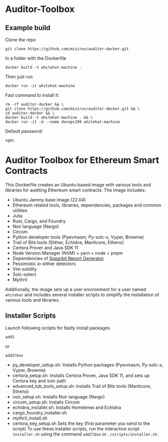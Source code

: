 # Auditor-Toolbox
## Example build 
Clone the repo
```
git clone https://github.com/misirov/auditor-docker.git
```

In a folder with the Dockerfile
```
docker build -t whitehat-machine .  
```

Then just run
```
docker run -it whitehat-machine 
```

Fast command to install it:
```
rm -rf auditor-docker && \
git clone https://github.com/misirov/auditor-docker.git && \
cd auditor-docker && \
docker build -t whitehat-machine . && \
docker run -it -d --name devops199 whitehat-machine
```

Default password: 
```
ngmi
```

# Auditor Toolbox for Ethereum Smart Contracts

This Dockerfile creates an Ubuntu-based image with various tools and libraries for auditing Ethereum smart contracts. The image includes:

- Ubuntu Jammy base image (22.04)
- Ethereum related tools, libraries, dependencies, packages and common utilities
- Julia
- Rust, Cargo, and Foundry
- Noir language (Nargo)
- Circom
- Python developer tools (Pyevmasm, Py-solc-x, Vyper, Brownie)
- Trail of Bits tools (Slither, Echidna, Manticore, Etheno)
- Certora Prover and Java SDK 11
- Node Version Manager (NVM) + yarn + node + pnpm 
- Dependencies of [Spearbit Report Generator](https://github.com/spearbit-audits/report-generator-template)
- Pessimistic io slither detectors
- Vim solidity
- Solc-select
- Mythril

Additionally, the image sets up a user environment for a user named `whitehat` and includes several installer scripts to simplify the installation of various tools and libraries.

## Installer Scripts

Launch following scripts for fastly install packages
```
add2
```

or 

```
add2lbox
```

- py_developer_setup.sh: Installs Python packages (Pyevmasm, Py-solc-x, Vyper, Brownie)
- certora_setup.sh: Installs Certora Prover, Java SDK 11, and sets up Certora key and solc path
- advanced_tob_tools_setup.sh: Installs Trail of Bits tools (Manticore, Etheno)
- noir_setup.sh: Installs Noir language (Nargo)
- circom_setup.sh: Installs Circom
- echidna_installer.sh: Installs Homebrew and Echidna
- cargo_foundry_installer.sh   
- mythril_install.sh
- certora_key_setup.sh Sets the key (first parameter you send to the script)
To use these installer scripts, run the interactive script `installer.sh` using the command `add2lbox` or `./scripts/installer.sh`.
